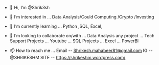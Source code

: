 - 👋 Hi, I’m @Shrik3sh
- 👀 I’m interested in ... Data Analysis/Could Computing /Crypto /Investing
- 🌱 I’m currently learning ... Python ,SQL, Excel,
- 💞️ I’m looking to collaborate on/with ... Data Analysis any project
                                         ...   Tech Support Projects
                                        ...    Youtube
                                       ...     SQL Projects 
                                        ...    Excel
                                        ...    PowerBI
                                        
- 📫 How to reach me ... Email -- Shrikesh.mahabeer81@gmail.com
                         IG -- @SHRIKESHM
                         SITE -- https://shrikeshm.wordpress.com/
<!---
Shrik3sh/Shrik3sh is a ✨ special ✨ repository because its `README.md` (this file) appears on your GitHub profile.
You can click the Preview link to take a look at your changes.
--->
